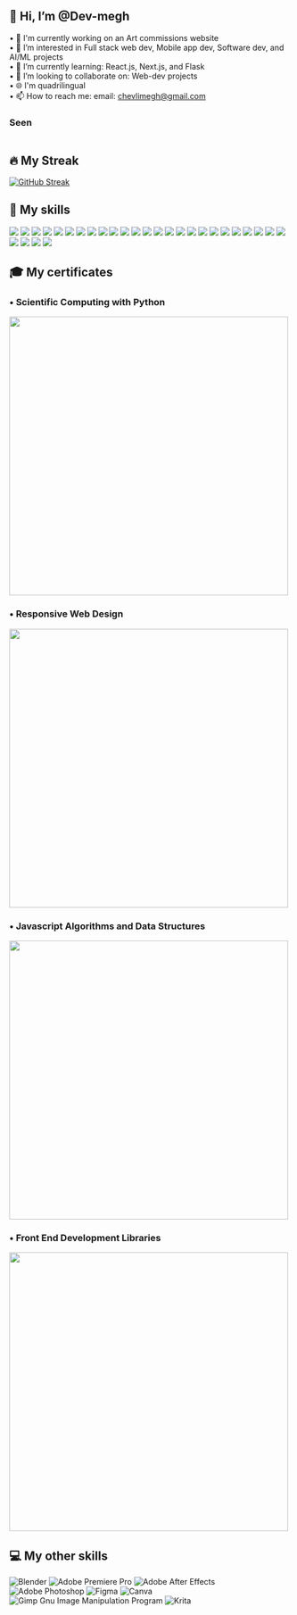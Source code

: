 <h2>👋 Hi, I’m @Dev-megh</h2>

• 🔭 I'm currently working on an Art commissions website<br/>
• 👀 I’m interested in Full stack web dev, Mobile app dev, Software dev, and AI/ML projects<br/>
• 🌱 I’m currently learning: React.js, Next.js, and Flask<br/>
• 💞️ I’m looking to collaborate on: Web-dev projects<br/>
• 🌐 I'm quadrilingual<br/>
• 📫 How to reach me: email: chevlimegh@gmail.com<br/>

<h3>Seen</h3>

<img src="https://komarev.com/ghpvc/?username=Dev-megh&style=flat-square&color=blue" alt=""/>

<h2>🔥 My Streak</h2>

[![GitHub Streak](https://github-readme-streak-stats.herokuapp.com?user=Dev-megh&theme=dark&date_format=j%20M%5B%20Y%5D)](https://git.io/streak-stats)

<h2>💪 My skills</h2>

![](https://img.shields.io/badge/HTML5-E34F26?style=for-the-badge&logo=html5&logoColor=white)
![](https://img.shields.io/badge/CSS3-1572B6?style=for-the-badge&logo=css3&logoColor=white)
![](https://img.shields.io/badge/Tailwind_CSS-38B2AC?style=for-the-badge&logo=tailwind-css&logoColor=white)
![](https://img.shields.io/badge/JavaScript-323330?style=for-the-badge&logo=javascript&logoColor=F7DF1E)
![](https://img.shields.io/badge/TypeScript-007ACC?style=for-the-badge&logo=typescript&logoColor=white)
![](https://img.shields.io/badge/Node.js-339933?style=for-the-badge&logo=nodedotjs&logoColor=white)
![](https://img.shields.io/badge/Express.js-000000?style=for-the-badge&logo=express&logoColor=white)
![](https://img.shields.io/badge/Socket.io-010101?&style=for-the-badge&logo=Socket.io&logoColor=white)
![](https://img.shields.io/badge/React-20232A?style=for-the-badge&logo=react&logoColor=61DAFB)
![](https://img.shields.io/badge/Redux-593D88?style=for-the-badge&logo=redux&logoColor=white)
![](https://img.shields.io/badge/React_Native-20232A?style=for-the-badge&logo=react&logoColor=61DAFB)
![](https://img.shields.io/badge/vuejs-%2335495e.svg?style=for-the-badge&logo=vuedotjs&logoColor=%234FC08D)
![](https://img.shields.io/badge/Electron-2B2E3A?style=for-the-badge&logo=electron&logoColor=9FEAF9)
![](https://img.shields.io/badge/firebase-ffca28?style=for-the-badge&logo=firebase&logoColor=black)
![](https://img.shields.io/badge/Supabase-3ECF8E?style=for-the-badge&logo=supabase&logoColor=white)
![](https://img.shields.io/badge/sqlite-%2307405e.svg?style=for-the-badge&logo=sqlite&logoColor=white)
![](https://img.shields.io/badge/next.js-000000?style=for-the-badge&logo=nextdotjs&logoColor=white)
![](https://img.shields.io/badge/Solidity-e6e6e6?style=for-the-badge&logo=solidity&logoColor=black)
![](https://img.shields.io/badge/redis-%23DD0031.svg?&style=for-the-badge&logo=redis&logoColor=white)
![](https://img.shields.io/badge/Python-FFD43B?style=for-the-badge&logo=python&logoColor=blue)
![](https://img.shields.io/badge/Django-092E20?style=for-the-badge&logo=django&logoColor=green)
![](https://img.shields.io/badge/flask-%23000.svg?style=for-the-badge&logo=flask&logoColor=white)
![](https://img.shields.io/badge/TensorFlow-FF6F00?style=for-the-badge&logo=tensorflow&logoColor=white)
![](https://img.shields.io/badge/c++-%2300599C.svg?style=for-the-badge&logo=c%2B%2B&logoColor=white)
![](https://img.shields.io/badge/C-00599C?style=for-the-badge&logo=c&logoColor=white)
![](https://img.shields.io/badge/threejs-black?style=for-the-badge&logo=three.js&logoColor=white)
![](https://img.shields.io/badge/jquery-%230769AD.svg?style=for-the-badge&logo=jquery&logoColor=white)
![](https://img.shields.io/badge/-RaspberryPi-C51A4A?style=for-the-badge&logo=Raspberry-Pi)
![](https://img.shields.io/badge/git-%23F05033.svg?style=for-the-badge&logo=git&logoColor=white)

<h2>🎓 My certificates</h2>

<h3>• Scientific Computing with Python</h3>
<img width="500" src="https://user-images.githubusercontent.com/103350469/221508749-31213b31-20d0-4cc0-ac79-fe9d51857bb6.png"/>
<h3>• Responsive Web Design</h3>
<img width="500" src="https://user-images.githubusercontent.com/103350469/209272437-98adcab3-e1bc-4289-b82e-9589aeeb9751.png"/>
<br />
<h3>• Javascript Algorithms and Data Structures</h3>
<img width="500" src="https://user-images.githubusercontent.com/103350469/209272452-1dca7579-88f3-47f0-a5e3-74ff02a3d103.png"/>
<br />
<h3>• Front End Development Libraries</h3>
<img width="500" src="https://user-images.githubusercontent.com/103350469/209272460-fcba61cf-bb04-4ef1-b5c7-328c60b46a94.png"/>

<h2>💻 My other skills</h2>

![Blender](https://img.shields.io/badge/blender-%23F5792A.svg?style=for-the-badge&logo=blender&logoColor=white)
![Adobe Premiere Pro](https://img.shields.io/badge/Adobe%20Premiere%20Pro-9999FF.svg?style=for-the-badge&logo=Adobe%20Premiere%20Pro&logoColor=white)
![Adobe After Effects](https://img.shields.io/badge/Adobe%20After%20Effects-9999FF.svg?style=for-the-badge&logo=Adobe%20After%20Effects&logoColor=white)
![Adobe Photoshop](https://img.shields.io/badge/adobe%20photoshop-%2331A8FF.svg?style=for-the-badge&logo=adobe%20photoshop&logoColor=white)
![Figma](https://img.shields.io/badge/figma-%23F24E1E.svg?style=for-the-badge&logo=figma&logoColor=white)
![Canva](https://img.shields.io/badge/Canva-%2300C4CC.svg?style=for-the-badge&logo=Canva&logoColor=white)
![Gimp Gnu Image Manipulation Program](https://img.shields.io/badge/Gimp-657D8B?style=for-the-badge&logo=gimp&logoColor=FFFFFF)
![Krita](https://img.shields.io/badge/Krita-203759?style=for-the-badge&logo=krita&logoColor=EEF37B)

<!---
Dev-megh/Dev-megh is a ✨ special ✨ repository because its `README.md` (this file) appears on your GitHub profile.
You can click the Preview link to take a look at your changes.
--->
